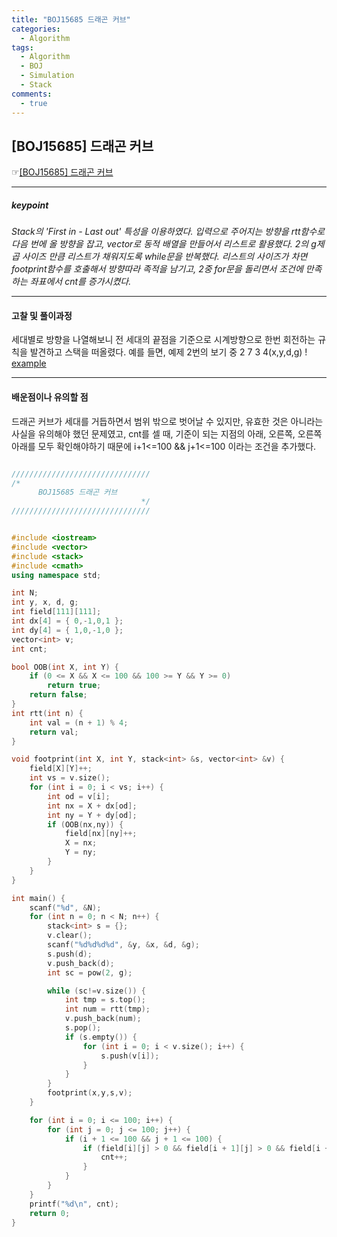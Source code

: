 ```yaml
---
title: "BOJ15685 드래곤 커브"
categories:
  - Algorithm
tags:
  - Algorithm
  - BOJ
  - Simulation
  - Stack
comments:
  - true
---
```


## [BOJ15685] 드래곤 커브
 ☞[[BOJ15685] 드래곤 커브](https://www.acmicpc.net/problem/15685)

---

##### keypoint
*Stack의 'First in - Last out' 특성을 이용하였다. 입력으로 주어지는 방향을 rtt함수로 다음 번에 올 방향을 잡고, vector로 동적 배열을 만들어서 리스트로 활용했다. 2의 g제곱 사이즈 만큼 리스트가 채워지도록 while문을 반복했다. 리스트의 사이즈가 차면 footprint함수를 호출해서 방향따라 족적을 남기고, 2중 for문을 돌리면서 조건에 만족하는 좌표에서 cnt를 증가시켰다.*

---

#### 고찰 및 풀이과정
세대별로 방향을 나열해보니 전 세대의 끝점을 기준으로 시계방향으로 한번 회전하는 규칙을 발견하고 스택을 떠올렸다. 예를 들면,
예제 2번의 보기 중
2 7 3 4(x,y,d,g)
! [example](/C/Myblog/assets/img/algorithm/drcv.png)

---

#### 배운점이나 유의할 점
드래곤 커브가 세대를 거듭하면서 범위 밖으로 벗어날 수 있지만, 유효한 것은 아니라는 사실을 유의해야 했던 문제였고, cnt를 셀 때, 기준이 되는 지점의 아래, 오른쪽, 오른쪽아래를 모두 확인해야하기 때문에 i+1<=100 && j+1<=100 이라는 조건을 추가했다.


```cpp

///////////////////////////////
/*
      BOJ15685 드래곤 커브
                             */
///////////////////////////////


#include <iostream>
#include <vector>
#include <stack>
#include <cmath>
using namespace std;

int N;
int y, x, d, g;
int field[111][111];
int dx[4] = { 0,-1,0,1 };
int dy[4] = { 1,0,-1,0 };
vector<int> v;
int cnt;

bool OOB(int X, int Y) {
	if (0 <= X && X <= 100 && 100 >= Y && Y >= 0)
		return true;
	return false;
}
int rtt(int n) {
	int val = (n + 1) % 4;
	return val;
}

void footprint(int X, int Y, stack<int> &s, vector<int> &v) {
	field[X][Y]++;
	int vs = v.size();
	for (int i = 0; i < vs; i++) {
		int od = v[i];
		int nx = X + dx[od];
		int ny = Y + dy[od];
		if (OOB(nx,ny)) {
			field[nx][ny]++;
			X = nx;
			Y = ny;
		}
	}
}

int main() {
	scanf("%d", &N);
	for (int n = 0; n < N; n++) {
		stack<int> s = {};
		v.clear();
		scanf("%d%d%d%d", &y, &x, &d, &g);
		s.push(d);
		v.push_back(d);
		int sc = pow(2, g);

		while (sc!=v.size()) {
			int tmp = s.top();
			int num = rtt(tmp);
			v.push_back(num);
			s.pop();
			if (s.empty()) {
				for (int i = 0; i < v.size(); i++) {
					s.push(v[i]);
				}
			}
		}
		footprint(x,y,s,v);
	}

	for (int i = 0; i <= 100; i++) {
		for (int j = 0; j <= 100; j++) {
			if (i + 1 <= 100 && j + 1 <= 100) {
				if (field[i][j] > 0 && field[i + 1][j] > 0 && field[i + 1][j + 1] > 0 && field[i][j + 1] > 0) {
					cnt++;
				}
			}
		}
	}
	printf("%d\n", cnt);
	return 0;
}
```

